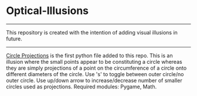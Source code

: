 # Optical-Illusions
---
This repository is created with the intention of adding visual illusions in future.

---
[Circle Projections](https://github.com/bomberedoc/Visual-Illusions/blob/master/Circle%20Projection%20Illusion.py) is the first python file added to this repo. This is an illusion where the small points appear to be constituting a circle whereas they are simply projections of a point on the circumference of a circle onto different diameters of the circle. Use 's' to toggle between outer circle/no outer circle. Use up/down arrow to increase/decrease number of smaller circles used as projections.
Required modules: Pygame, Math.

